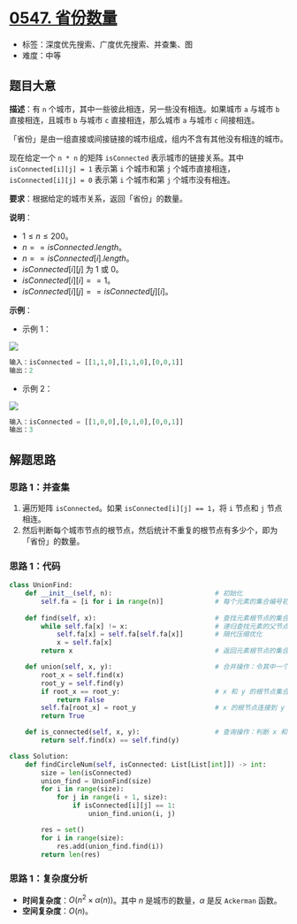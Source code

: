 # [0547. 省份数量](https://leetcode.cn/problems/number-of-provinces/)

- 标签：深度优先搜索、广度优先搜索、并查集、图
- 难度：中等

## 题目大意

**描述**：有 `n` 个城市，其中一些彼此相连，另一些没有相连。如果城市 `a` 与城市 `b` 直接相连，且城市 `b` 与城市 `c` 直接相连，那么城市 `a` 与城市 `c` 间接相连。

「省份」是由一组直接或间接链接的城市组成，组内不含有其他没有相连的城市。

现在给定一个 `n * n` 的矩阵 `isConnected` 表示城市的链接关系。其中 `isConnected[i][j] = 1` 表示第 `i` 个城市和第 `j` 个城市直接相连，`isConnected[i][j] = 0` 表示第 `i` 个城市和第 `j` 个城市没有相连。

**要求**：根据给定的城市关系，返回「省份」的数量。

**说明**：

- $1 \le n \le 200$。
- $n == isConnected.length$。
- $n == isConnected[i].length$。
- $isConnected[i][j]$ 为 $1$ 或 $0$。
- $isConnected[i][i] == 1$。
- $isConnected[i][j] == isConnected[j][i]$。

**示例**：

- 示例 1：

![](https://assets.leetcode.com/uploads/2020/12/24/graph1.jpg)

```python
输入：isConnected = [[1,1,0],[1,1,0],[0,0,1]]
输出：2
```

- 示例 2：

![](https://assets.leetcode.com/uploads/2020/12/24/graph2.jpg)

```python
输入：isConnected = [[1,0,0],[0,1,0],[0,0,1]]
输出：3
```

## 解题思路

### 思路 1：并查集

1. 遍历矩阵 `isConnected`。如果 `isConnected[i][j] == 1`，将 `i` 节点和 `j` 节点相连。
2. 然后判断每个城市节点的根节点，然后统计不重复的根节点有多少个，即为「省份」的数量。

### 思路 1：代码

```python
class UnionFind:
    def __init__(self, n):                          # 初始化
        self.fa = [i for i in range(n)]             # 每个元素的集合编号初始化为数组 fa 的下标索引
    
    def find(self, x):                              # 查找元素根节点的集合编号内部实现方法
        while self.fa[x] != x:                      # 递归查找元素的父节点，直到根节点
            self.fa[x] = self.fa[self.fa[x]]        # 隔代压缩优化
            x = self.fa[x]
        return x                                    # 返回元素根节点的集合编号

    def union(self, x, y):                          # 合并操作：令其中一个集合的树根节点指向另一个集合的树根节点
        root_x = self.find(x)
        root_y = self.find(y)
        if root_x == root_y:                        # x 和 y 的根节点集合编号相同，说明 x 和 y 已经同属于一个集合
            return False
        self.fa[root_x] = root_y                    # x 的根节点连接到 y 的根节点上，成为 y 的根节点的子节点
        return True

    def is_connected(self, x, y):                   # 查询操作：判断 x 和 y 是否同属于一个集合
        return self.find(x) == self.find(y)

class Solution:
    def findCircleNum(self, isConnected: List[List[int]]) -> int:
        size = len(isConnected)
        union_find = UnionFind(size)
        for i in range(size):
            for j in range(i + 1, size):
                if isConnected[i][j] == 1:
                    union_find.union(i, j)

        res = set()
        for i in range(size):
            res.add(union_find.find(i))
        return len(res)
```

### 思路 1：复杂度分析

- **时间复杂度**：$O(n^2 \times \alpha(n))$。其中 $n$ 是城市的数量，$\alpha$ 是反 `Ackerman` 函数。
- **空间复杂度**：$O(n)$。